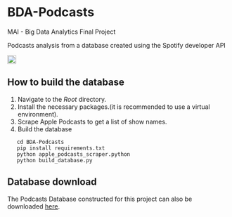 # BDA-Podcasts
MAI - Big Data Analytics Final Project

Podcasts analysis from a database created using the Spotify developer API

<!-- Getting started colab -->
<a href="https://colab.research.google.com/github/xaviercucurull/BDA-Podcasts/blob/main/BDA_Final_Project.ipynb">
    <img src="https://colab.research.google.com/assets/colab-badge.svg" alt="Colab" height="20">
</a>

## How to build the database

1. Navigate to the *Root* directory.
2. Install the necessary packages.(it is recommended to use a virtual environment).
3. Scrape Apple Podcasts to get a list of show names.
4. Build the database

```
   cd BDA-Podcasts
   pip install requirements.txt
   python apple_podcasts_scraper.python
   python build_database.py
```

## Database download
The Podcasts Database constructed for this project can also be downloaded [here](https://drive.google.com/file/d/1sX5JTAqtWuOeFYqJr-ih8VvcjP6tFRPC/view?usp=sharing).